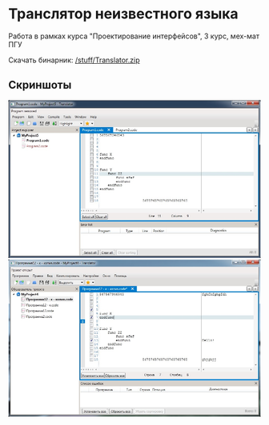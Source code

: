 # Транслятор неизвестного языка

Работа в рамках курса "Проектирование интерфейсов", 3 курс, мех-мат ПГУ

Скачать бинарник: [/stuff/Translator.zip](/stuff/Translator.zip?raw)


## Скриншоты

![Screen1](/stuff/Screen1.jpg)
![Screen2](/stuff/Screen2.jpg)

